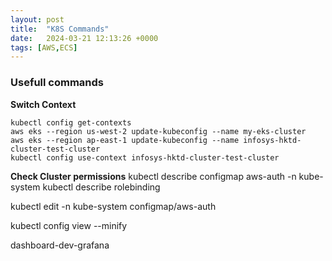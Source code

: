 ```yaml
---
layout: post
title:  "K8S Commands"
date:   2024-03-21 12:13:26 +0000
tags: [AWS,ECS]
---
```


### Usefull commands

**Switch Context**

```
kubectl config get-contexts
aws eks --region us-west-2 update-kubeconfig --name my-eks-cluster
aws eks --region ap-east-1 update-kubeconfig --name infosys-hktd-cluster-test-cluster
kubectl config use-context infosys-hktd-cluster-test-cluster
```


**Check Cluster permissions**
kubectl describe configmap aws-auth -n kube-system
kubectl describe rolebinding 

kubectl edit -n kube-system configmap/aws-auth

kubectl config view --minify

dashboard-dev-grafana